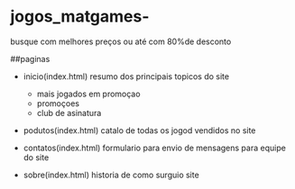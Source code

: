 # jogos_matgames-
busque com melhores preços ou até com 80%de desconto 

##paginas

* inicio(index.html)
  resumo dos principais topicos do site 
   * mais jogados em promoçao 
   * promoçoes
   * club de asinatura 
   
* podutos(index.html)
  catalo de todas os jogod vendidos no site

* contatos(index.html)
  formulario para envio de mensagens para equipe do site

* sobre(index.html)
  historia de como surguio site 
